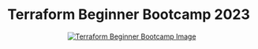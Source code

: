 # Terraform Beginner Bootcamp 2023

<div align="center">
  <a href="https://terraform.cloudprojectbootcamp.com/"><img src="https://media.licdn.com/dms/image/D5622AQFP33a9kSJVWg/feedshare-shrink_800/0/1689863982648?e=1697068800&v=beta&t=Hh3TFrGOB8RWSFl5Y5ONyTqoVFd6xvBwLdlKjiHSvXs" alt="Terraform Beginner Bootcamp Image"></a>
</div>
